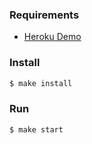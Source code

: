 ### Requirements

* [Heroku Demo](https://fierce-citadel-80950.herokuapp.com/)

### Install

```sh
$ make install
```

### Run

```sh
$ make start
```
